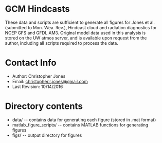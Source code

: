 # GCM Hindcasts
These data and scripts are sufficient to generate all figures for Jones
et al. (submitted to Mon. Wea. Rev.), Hindcast cloud and radiation
diagnostics for NCEP GFS and GFDL AM3. 
Original model data used in this analysis is stored on the UW atmos
server, and is available upon request from the author, including all
scripts required to process the data.  

# Contact Info
* Author: Christopher Jones
* Email: christopher.r.jones@gmail.com
* Last Revision: 10/14/2016

# Directory contents
* data/ -- contains data for generating each figure (stored in .mat format)
* matlab_figure_scripts/ -- contains MATLAB functions for generating figures
* figs/ -- output directory for figures
